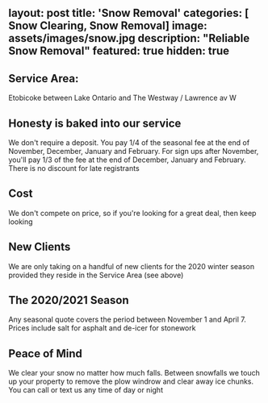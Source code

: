 
layout: post
title:  'Snow Removal'
categories: [ Snow Clearing, Snow Removal]
image: assets/images/snow.jpg
description: "Reliable Snow Removal"
featured: true
hidden: true
---

## Service Area:
Etobicoke between Lake Ontario and The Westway / Lawrence av W

## Honesty is baked into our service
We don't require a deposit. You pay 1/4 of the seasonal fee at the end of November, December, January and February. For sign ups after November, you'll pay 1/3 of the fee at the end of December, January and February. There is no discount for late registrants

## Cost
We don't compete on price, so if you're looking for a great deal, then keep looking

## New Clients
We are only taking on a handful of new clients for the 2020 winter season provided they reside in the Service Area (see above)

## The 2020/2021 Season
Any seasonal quote covers the period between November 1 and April 7. Prices include salt for asphalt and de-icer for stonework

## Peace of Mind
We clear your snow no matter how much falls. Between snowfalls we touch up your property to remove the plow windrow and clear away ice chunks. You can call or text us any time of day or night

